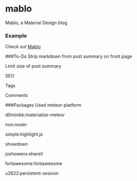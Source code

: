 # mablo
Mablo, a Material Design blog

### Example
Check out [Mablo](http://mablo.meteor.com)

###To-Do
Strip markdown from post summary on front page

Limit size of post summary

SEO

Tags

Comments

###Packages Used
meteor-platform

d0minikk:materialize-meteor

iron:router

simple:highlight.js

showdown

joshowens:shareit

fortawesome:fontawesome

u2622:persistent-session
